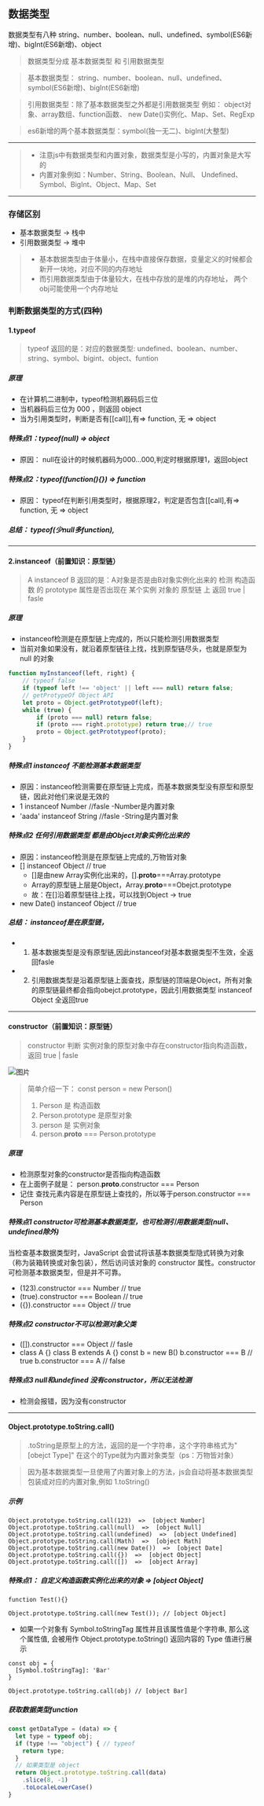 ## 数据类型

数据类型有八种
string、number、boolean、null、undefined、symbol(ES6新增)、bigInt(ES6新增)、object

> 数据类型分成  基本数据类型 和  引用数据类型

> 基本数据类型：
string、number、boolean、null、undefined、symbol(ES6新增)、bigInt(ES6新增)

> 引用数据类型：除了基本数据类型之外都是引用数据类型
例如： object对象、array数组、function函数、 new Date()实例化、Map、Set、RegExp

> es6新增的两个基本数据类型：symbol(独一无二)、bigInt(大整型)

---
> - 注意js中有数据类型和内置对象，数据类型是小写的，内置对象是大写的
> - 内置对象例如：Number、String、Boolean、Null、 Undefined、Symbol、BigInt、Object、Map、Set

---
### 存储区别
- 基本数据类型 -> 栈中
- 引用数据类型 -> 堆中

> - 基本数据类型由于体量小，在栈中直接保存数据，变量定义的时候都会新开一块地，对应不同的内存地址
> - 而引用数据类型由于体量较大，在栈中存放的是堆的内存地址， 两个obj可能使用一个内存地址

### 判断数据类型的方式(四种)
#### 1.typeof
> typeof 返回的是：对应的数据类型:
> undefined、boolean、number、string、symbol、bigint、object、funtion

##### 原理
- 在计算机二进制中，typeof检测机器码后三位
- 当机器码后三位为 000 ，则返回 object
- 当为引用类型时，判断是否有[[call]],有=> function, 无 => object

##### 特殊点1：typeof(null) => object
- 原因： null在设计的时候机器码为000...000,判定时根据原理1，返回object

##### 特殊点2：typeof(function(){}) => function
- 原因： typeof在判断引用类型时，根据原理2，判定是否包含[[call],有=> function, 无 => object

##### 总结： typeof(少null多function),

---

#### 2.instanceof（前置知识：原型链）
> A instanceof B 返回的是：A对象是否是由B对象实例化出来的
  检测 构造函数 的 prototype 属性是否出现在 某个实例 对象的 原型链 上
> 返回 true | fasle

##### 原理
- instanceof检测是在原型链上完成的，所以只能检测引用数据类型
- 当前对象如果没有，就沿着原型链往上找，找到原型链尽头，也就是原型为 null 的对象

```js
function myInstanceof(left, right) {
    // typeof false
    if (typeof left !== 'object' || left === null) return false;
    // getProtypeOf Object API
    let proto = Object.getPrototypeOf(left);
    while (true) {
        if (proto === null) return false;
        if (proto === right.prototype) return true;// true
        proto = Object.getPrototypeof(proto);
    }
}
```

##### 特殊点1 instanceof 不能检测基本数据类型
- 原因：instanceof检测需要在原型链上完成，而基本数据类型没有原型和原型链，因此对他们来说是无效的
- 1 instanceof Number //fasle  -Number是内置对象 
- 'aada' instanceof String //fasle  -String是内置对象 

##### 特殊点2 任何引用数据类型 都是由Object对象实例化出来的
- 原因：instanceof检测是在原型链上完成的,万物皆对象
- [] instanceof Object  // true 
   -  []是由new Array实例化出来的，[].__proto__===Array.prototype
   -  Array的原型链上层是Object，Array.__proto__===Obejct.prototype
   -  故：在[]沿着原型链往上找，可以找到Object  ->  true
- new Date() instanceof Object // true

##### 总结： instanceof是在原型链，
- 1. 基本数据类型是没有原型链,因此instanceof对基本数据类型不生效，全返回fasle
- 2. 引用数据类型是沿着原型链上面查找，原型链的顶端是Object，所有对象的原型链最终都会指向obejct.prototype，因此引用数据类型 instanceof Object 全返回true

---
#### constructor（前置知识：原型链）
> constructor 判断 实例对象的原型对象中存在constructor指向构造函数，
> 返回 true | fasle

![图片](../../../public/js02.png)

> 简单介绍一下： const person = new Person()
> 1. Person 是 构造函数
> 2. Person.prototype 是原型对象
> 3. person 是 实例对象
> 4. person.__proto__ === Person.prototype

##### 原理 
- 检测原型对象的constructor是否指向构造函数
- 在上面例子就是： person.__proto__.constructor === Person
- 记住 查找元素内容是在原型链上查找的，所以等于person.constructor === Person

##### 特殊点1 constructor可检测基本数据类型，也可检测引用数据类型(null、undefined除外)
当检查基本数据类型时，JavaScript 会尝试将该基本数据类型隐式转换为对象（称为装箱转换或对象包装），然后访问该对象的 constructor 属性。constructor可检测基本数据类型，但是并不可靠。
- (123).constructor === Number // true
- (true).constructor === Boolean // true
- ({}).constructor === Object // true

##### 特殊点2 constructor不可以检测对象父类
- ([]).constructor === Object  // fasle
- class A {}
class B extends A {}
const b = new B()
b.constructor === B // true
b.constructor === A // false

##### 特殊点3 null和undefined 没有constructor，所以无法检测
- 检测会报错，因为没有constructor

---

#### Object.prototype.toString.call()
> .toString是原型上的方法，返回的是一个字符串，这个字符串格式为"[obejct Type]"
> 在这个的Type就为内置对象类型（ps：万物皆对象）

> 因为基本数据类型一旦使用了内置对象上的方法，js会自动将基本数据类型包装成对应的内置对象,例如 1.toString()
##### 示例
```
Object.prototype.toString.call(123)  =>  [object Number]
Object.prototype.toString.call(null)  =>  [object Null]
Object.prototype.toString.call(undefined)  =>  [object Undefined]
Object.prototype.toString.call(Math)  =>  [object Math]
Object.prototype.toString.call(new Date())  =>  [object Date]
Object.prototype.toString.call({})  =>  [object Object]
Object.prototype.toString.call([])  =>  [object Array]
```

##### 特殊点1： 自定义构造函数实例化出来的对象 => [object Object]

```
function Test(){}

Object.prototype.toString.call(new Test()); // [object Object]
```
- 如果一个对象有 Symbol.toStringTag 属性并且该属性值是个字符串, 那么这个属性值, 会被用作 Object.prototype.toString() 返回内容的 Type 值进行展示

```
const obj = {
  [Symbol.toStringTag]: 'Bar'
}

Object.prototype.toString.call(obj) // [object Bar]
```

##### 获取数据类型function
```js
const getDataType = (data) => {
  let type = typeof obj;
  if (type !== "object") { // typeof
    return type;
  }
  // 如果类型是 object
  return Object.prototype.toString.call(data)
    .slice(8, -1)
    .toLocaleLowerCase()
}
```
